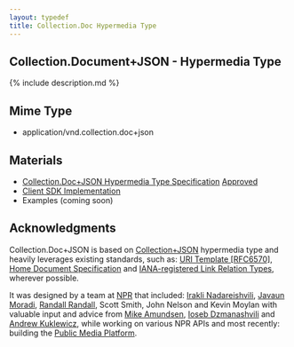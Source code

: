 ```yaml
---
layout: typedef
title: Collection.Doc Hypermedia Type
---
```


## Collection.Document+JSON - Hypermedia Type

{% include description.md %}

## Mime Type

- application/vnd.collection.doc+json

## Materials

- [Collection.Doc+JSON Hypermedia Type Specification](/spec.html) <span class="reg-approved"><a href="http://www.iana.org/assignments/media-types/application/vnd.collection.doc+json">Approved</a></span>
- [Client SDK Implementation](/client.html)
- Examples (coming soon)

## Acknowledgments

Collection.Doc+JSON is based on [Collection+JSON](http://amundsen.com/media-types/collection/format/) hypermedia type and heavily leverages existing standards, such as: [URI Template [RFC6570]](http://tools.ietf.org/html/rfc6570), [Home Document Specification](http://tools.ietf.org/html/draft-nottingham-json-home-03) and [IANA-registered Link Relation Types](http://www.iana.org/assignments/link-relations/link-relations.xhtml), wherever possible.

It was designed by a team at [NPR](https://www.npr.org) that included: [Irakli Nadareishvili](https://twitter.com/inadarei/), [Javaun Moradi](https://twitter.com/javaun), [Randall Randall](https://github.com/randallsquared), Scott Smith, John Nelson and Kevin Moylan with valuable input and advice from [Mike Amundsen](https://github.com/mamund), [Ioseb Dzmanashvili](https://github.com/ioseb) and [Andrew Kuklewicz](https://github.com/kookster), while working on various NPR APIs and most recently: building the [Public Media Platform](http://docs.pmp.io).
